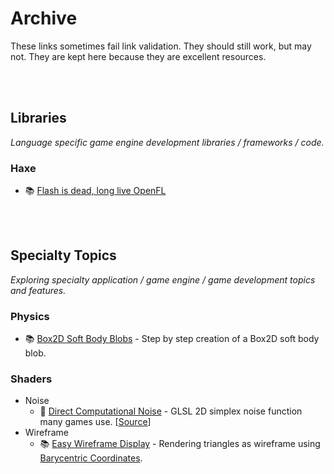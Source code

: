<!-- markdown-link-check-disable -->

# Archive

These links sometimes fail link validation. They should still work, but may not. They are kept here because they are excellent resources.

<br />
<br />

## Libraries
_Language specific game engine development libraries / frameworks / code._

### Haxe
- 📚 [Flash is dead, long live OpenFL](https://web.archive.org/web/20201112021925/https://gamasutra.com/blogs/LarsDoucet/20140318/213407/Flash_is_dead_long_live_OpenFL.php)

<br />
<br />

## Specialty Topics
_Exploring specialty application / game engine / game development topics and features._

### Physics
- 📚 [Box2D Soft Body Blobs](https://www.emanueleferonato.com/2012/09/21/step-by-step-creation-of-a-box2d-soft-body-blob/) - Step by step creation of a Box2D soft body blob.

### Shaders
- Noise
    - 🎉 [Direct Computational Noise](https://weber.itn.liu.se/~stegu/jgt2011/supplement.pdf) - GLSL 2D simplex noise function many games use. [[Source](https://github.com/ashima/webgl-noise/)]
- Wireframe
    - 📚 [Easy Wireframe Display](https://web.archive.org/web/20190220052115/http://codeflow.org/entries/2012/aug/02/easy-wireframe-display-with-barycentric-coordinates/) - Rendering triangles as wireframe using [Barycentric Coordinates](https://en.wikipedia.org/wiki/Barycentric_coordinate_system).

<br />
<br />
